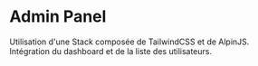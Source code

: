 # Admin Panel

Utilisation d'une Stack composée de TailwindCSS et de AlpinJS.  
Intégration du dashboard et de la liste des utilisateurs.

